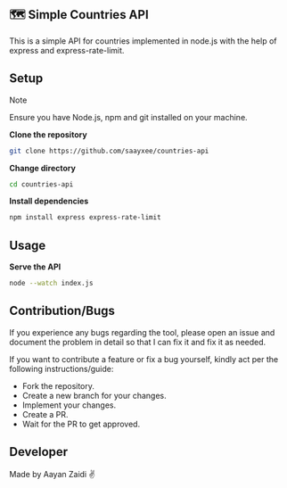 ## 🗺️ Simple Countries API
This is a simple API for countries implemented in node.js with the help of express and express-rate-limit.

## Setup
> [!NOTE]  
> Ensure you have Node.js, npm and git installed on your machine.

**Clone the repository**

```bash
git clone https://github.com/saayxee/countries-api
```

**Change directory**

```bash
cd countries-api
```

**Install dependencies**  

```bash
npm install express express-rate-limit
```

## Usage
**Serve the API**
```bash
node --watch index.js
```

## Contribution/Bugs
If you experience any bugs regarding the tool, please open an issue and document the problem in detail so that I can fix it and fix it as needed.

If you want to contribute a feature or fix a bug yourself, kindly act per the following instructions/guide:
- Fork the repository.
- Create a new branch for your changes.
- Implement your changes.
- Create a PR.
- Wait for the PR to get approved.

## Developer
Made by Aayan Zaidi ✌️

